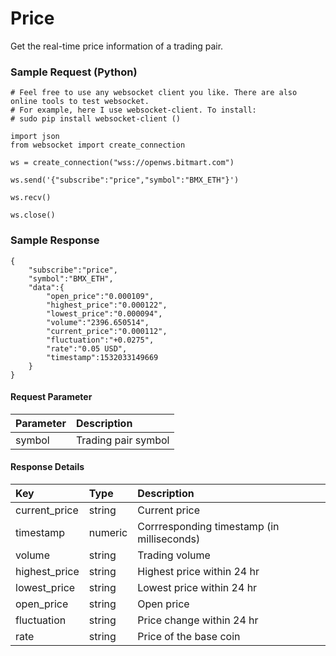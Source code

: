 # Price

Get the real-time price information of a trading pair.

### Sample Request \(Python\)

```
# Feel free to use any websocket client you like. There are also online tools to test websocket.
# For example, here I use websocket-client. To install:
# sudo pip install websocket-client ()

import json
from websocket import create_connection

ws = create_connection("wss://openws.bitmart.com")

ws.send('{"subscribe":"price","symbol":"BMX_ETH"}')

ws.recv()

ws.close()
```

### Sample Response

```
{
    "subscribe":"price",
    "symbol":"BMX_ETH",
    "data":{
        "open_price":"0.000109",
        "highest_price":"0.000122",
        "lowest_price":"0.000094",
        "volume":"2396.650514",
        "current_price":"0.000112",
        "fluctuation":"+0.0275",
        "rate":"0.05 USD",
        "timestamp":1532033149669
    }
}
```

#### Request Parameter

| Parameter | Description |
| :--- | :--- |
| symbol | Trading pair symbol |

#### Response Details

| Key | Type | Description |
| :--- | :--- | :--- |
| current\_price | string | Current price |
| timestamp | numeric | Corrresponding timestamp \(in milliseconds\) |
| volume | string | Trading volume |
| highest\_price | string | Highest price within 24 hr |
| lowest\_price | string | Lowest price within 24 hr |
| open\_price | string | Open price |
| fluctuation | string | Price change within 24 hr |
| rate | string | Price of the base coin |
